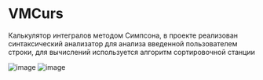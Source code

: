 # VMCurs
Калькулятор интегралов
методом Симпсона, в проекте реализован синтаксический анализатор для анализа введенной пользователем строки, для вычислений используется алгоритм сортировочной станции


![image](https://user-images.githubusercontent.com/125249163/227909655-32d65534-1191-45de-904f-3208ef6f6d0e.png)
![image](https://user-images.githubusercontent.com/125249163/227909799-f1d23ea3-2f18-4a05-9e77-687a6895d9ab.png)
